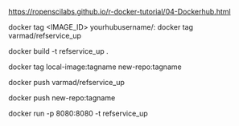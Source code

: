 
https://ropenscilabs.github.io/r-docker-tutorial/04-Dockerhub.html


docker tag <IMAGE_ID> yourhubusername/<REPO>:<tag>
docker tag <TAG> varmad/refservice_up


docker build -t refservice_up .

docker tag local-image:tagname new-repo:tagname

docker push varmad/refservice_up

docker push new-repo:tagname


docker run -p 8080:8080 -t refservice_up


